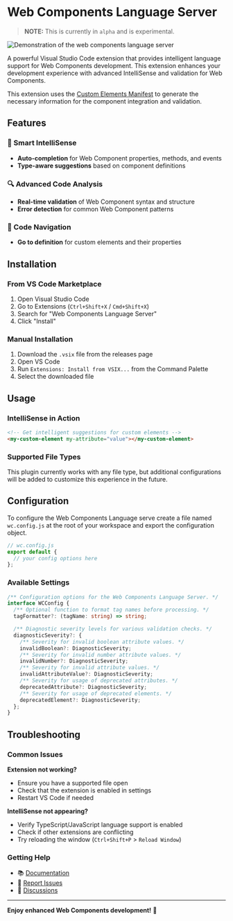 # Web Components Language Server

> **NOTE:** This is currently in `alpha` and is experimental.

![Demonstration of the web components language server](https://wc-toolkit.com/_astro/vscode-wcls_demo.FCh4LrSK_17j3zC.webp)

A powerful Visual Studio Code extension that provides intelligent language support for Web Components development. This extension enhances your development experience with advanced IntelliSense and validation for Web Components.

This extension uses the [Custom Elements Manifest](https://github.com/webcomponents/custom-elements-manifest) to generate the necessary information for the component integration and validation.

## Features

### 🚀 Smart IntelliSense

- **Auto-completion** for Web Component properties, methods, and events
- **Type-aware suggestions** based on component definitions

### 🔍 Advanced Code Analysis

- **Real-time validation** of Web Component syntax and structure
- **Error detection** for common Web Component patterns

### 🔧 Code Navigation

- **Go to definition** for custom elements and their properties

## Installation

### From VS Code Marketplace

1. Open Visual Studio Code
2. Go to Extensions (`Ctrl+Shift+X` / `Cmd+Shift+X`)
3. Search for "Web Components Language Server"
4. Click "Install"

### Manual Installation

1. Download the `.vsix` file from the releases page
2. Open VS Code
3. Run `Extensions: Install from VSIX...` from the Command Palette
4. Select the downloaded file

## Usage

### IntelliSense in Action

```html
<!-- Get intelligent suggestions for custom elements -->
<my-custom-element my-attribute="value"></my-custom-element>
```

### Supported File Types

This plugin currently works with any file type, but additional configurations will be added to customize this experience in the future.

## Configuration

To configure the Web Components Language serve create a file named `wc.config.js` at the root of your workspace and export the configuration object.

```js
// wc.config.js
export default {
  // your config options here
};
```

### Available Settings

```ts
/** Configuration options for the Web Components Language Server. */
interface WCConfig {
  /** Optional function to format tag names before processing. */
  tagFormatter?: (tagName: string) => string;

  /** Diagnostic severity levels for various validation checks. */
  diagnosticSeverity?: {
    /** Severity for invalid boolean attribute values. */
    invalidBoolean?: DiagnosticSeverity;
    /** Severity for invalid number attribute values. */
    invalidNumber?: DiagnosticSeverity;
    /** Severity for invalid attribute values. */
    invalidAttributeValue?: DiagnosticSeverity;
    /** Severity for usage of deprecated attributes. */
    deprecatedAttribute?: DiagnosticSeverity;
    /** Severity for usage of deprecated elements. */
    deprecatedElement?: DiagnosticSeverity;
  };
}
```

## Troubleshooting

### Common Issues

**Extension not working?**

- Ensure you have a supported file open
- Check that the extension is enabled in settings
- Restart VS Code if needed

**IntelliSense not appearing?**

- Verify TypeScript/JavaScript language support is enabled
- Check if other extensions are conflicting
- Try reloading the window (`Ctrl+Shift+P` > `Reload Window`)

### Getting Help

- 📚 [Documentation](https://github.com/your-org/wc-toolkit/docs)
- 🐛 [Report Issues](https://github.com/your-org/wc-toolkit/issues)
- 💬 [Discussions](https://github.com/your-org/wc-toolkit/discussions)

---

**Enjoy enhanced Web Components development!** 🎉
